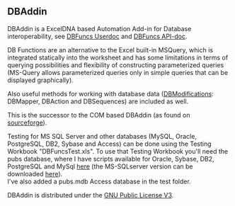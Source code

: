 ## DBAddin

DBAddin is a ExcelDNA based Automation Add-in for Database interoperability, see [DBFuncs Userdoc](DBFuncs.md) and [DBFuncs API-doc](api/index.html).  

DB Functions are an alternative to the Excel built-in MSQuery, which is integrated statically into the worksheet and has some limitations in terms of querying possibilities and flexibility of constructing parameterized queries (MS-Query allows parameterized queries only in simple queries that can be displayed graphically).  

Also useful methods for working with database data ([DBModifications](DBModif.md): DBMapper, DBAction and DBSequences) are included as well.  

This is the successor to the COM based DBAddin (as found on [sourceforge](https://sourceforge.net/projects/dbaddin/)).

Testing for MS SQL Server and other databases (MySQL, Oracle, PostgreSQL, DB2, Sybase and Access) can be done using the Testing Workbook "DBFuncsTest.xls".
To use that Testing Workbook you'll need the pubs database, where I have scripts available for Oracle, Sybase, DB2, PostgreSQL and MySql [here](PUBS_database_scripts.zip) (the MS-SQLserver version can be downloaded [here](https://www.microsoft.com/en-us/download/details.aspx?id=23654)).  
I've also added a pubs.mdb Access database in the test folder.

DBAddin is distributed under the [GNU Public License V3](http://www.gnu.org/copyleft/gpl.html).
